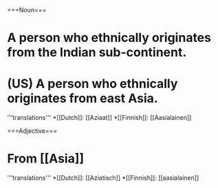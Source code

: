 ===Noun===
# A person who ethnically originates from the Indian sub-continent.
# (US) A person who ethnically originates from east Asia.

'''translations'''
*[[Dutch]]: [[Aziaat]]
*[[Finnish]]: [[Aasialainen]]

===Adjective===
# From [[Asia]]

'''translations'''
*[[Dutch]]: [[Aziatisch]]
*[[Finnish]]: [[aasialainen]]
